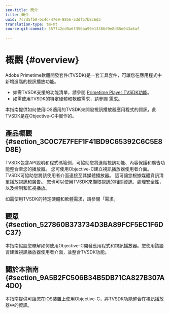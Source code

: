 ```yaml
---
seo-title: 簡介
title: 簡介
uuid: 7c7d5fb0-bc4d-47e9-8856-53df57b8c6d3
translation-type: tm+mt
source-git-commit: 557f42cd9a6f356aa99e13386d9e8d65e043a6af

---
```



# 概觀 {#overview}

Adobe Primetime軟體開發套件(TVSDK)是一套工具套件，可讓您在應用程式中新增進階的視訊播放功能。

* 如需TVSDK支援的功能清單，請參閱 [Primetime Player TVSDK功能](../../ios-3x-introduction/ios-3x-overview/ios-3x-overview-of-the-player.md)。
* 如需使用TVSDK的特定硬體和軟體需求，請參閱 [需求](../../ios-3x-introduction/ios-3x-requirements.md)。

本指南提供如何使用iOS適用的TVSDK來開發視訊播放器應用程式的資訊，此TVSDK是在Objective-C中實作的。

## 產品概觀 {#section_3C0C7E7FEF1F41BD9C65392C6C5E8D8E}

TVSDK包含API說明和程式碼範例，可協助您將進階視訊功能、內容保護和廣告功能整合至您的播放器。 您可使用Objective-C建立視訊播放器使用者介面。 TVSDK可協助您將該使用者介面連接至其媒體播放器。 這可讓您根據媒體資訊清單播放視訊和廣告。 您也可以使用TVSDK來擷取視訊的相關資訊、處理安全性，以及控制和監視播放。

如需使用TVSDK的特定硬體和軟體需求，請參閱「需求」

## 觀眾 {#section_527860B373734D3BA89FCF5EC1F6DC37}

本指南假設您瞭解如何使用Objective-C開發應用程式和視訊播放器。您使用該語言建置視訊播放器使用者介面，並整合TVSDK功能。

## 關於本指南 {#section_9A5B2FC506B34B5DB71CA827B307A4D0}

本指南提供可讓您在iOS裝置上使用Objective-C，將TVSDK功能整合在視訊播放器中的資訊。